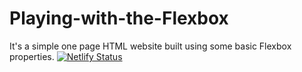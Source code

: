 # Playing-with-the-Flexbox
It's a simple one page HTML website built using some basic Flexbox properties.
[![Netlify Status](https://api.netlify.com/api/v1/badges/9a5ca0e1-0a8d-4477-957d-7dc5f9de259d/deploy-status)](https://app.netlify.com/sites/playing-with-the-flexbox/deploys)
